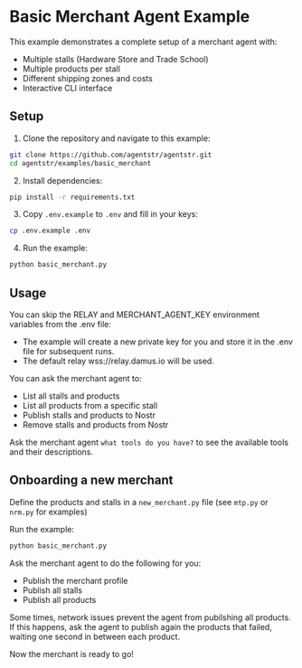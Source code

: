 # Basic Merchant Agent Example

This example demonstrates a complete setup of a merchant agent with:
- Multiple stalls (Hardware Store and Trade School)
- Multiple products per stall
- Different shipping zones and costs
- Interactive CLI interface

## Setup

1. Clone the repository and navigate to this example:

```bash
git clone https://github.com/agentstr/agentstr.git
cd agentstr/examples/basic_merchant
```

2. Install dependencies:

```bash
pip install -r requirements.txt
```

3. Copy `.env.example` to `.env` and fill in your keys:

```bash
cp .env.example .env
```

4. Run the example:

```bash
python basic_merchant.py
```

## Usage

You can skip the RELAY and MERCHANT_AGENT_KEY environment variables from the .env file:
- The example will create a new private key for you and store it in the .env file for subsequent runs.
- The default relay wss://relay.damus.io will be used.

You can ask the merchant agent to:
- List all stalls and products
- List all products from a specific stall
- Publish stalls and products to Nostr
- Remove stalls and products from Nostr

Ask the merchant agent `what tools do you have?` to see the available tools and their descriptions.

## Onboarding a new merchant

Define the products and stalls in a `new_merchant.py` file (see `mtp.py` or `nrm.py` for examples)

Run the example:

```bash
python basic_merchant.py
```

Ask the merchant agent to do the following for you:
- Publish the merchant profile
- Publish all stalls 
- Publish all products

Some times, network issues prevent the agent from pubilshing all products. If this happens, ask the agent to publish again the products that failed, waiting one second in between each product. 

Now the merchant is ready to go!